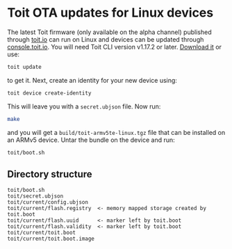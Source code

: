 # Toit OTA updates for Linux devices

The latest Toit firmware (only available on the alpha channel) published through [toit.io](https://toit.io/) can run on 
Linux and devices can be updated through [console.toit.io](https://console.toit.io/). You will need Toit CLI version 
v1.17.2 or later. [Download it](https://docs.toit.io/getstarted/installation/linux) or use:

``` sh
toit update
```

to get it. Next, create an identity for your new device using:

``` sh
toit device create-identity
```

This will leave you with a `secret.ubjson` file. Now run:

``` sh
make
```

and you will get a `build/toit-armv5te-linux.tgz` file that can be installed on an ARMv5 device. Untar the bundle
on the device and run:

``` sh
toit/boot.sh
```

## Directory structure

```
toit/boot.sh
toit/secret.ubjson
toit/current/config.ubjson
toit/current/flash.registry  <- memory mapped storage created by toit.boot
toit/current/flash.uuid      <- marker left by toit.boot
toit/current/flash.validity  <- marker left by toit.boot
toit/current/toit.boot
toit/current/toit.boot.image
```
